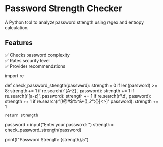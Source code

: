 # Password Strength Checker
A Python tool to analyze password strength using regex and entropy calculation.

## Features
✅ Checks password complexity  
✅ Rates security level  
✅ Provides recommendations  

import re

def check_password_strength(password):
    strength = 0
    if len(password) >= 8:
        strength += 1
    if re.search(r'[A-Z]', password):
        strength += 1
    if re.search(r'[a-z]', password):
        strength += 1
    if re.search(r'\d', password):
        strength += 1
    if re.search(r'[!@#$%^&*(),.?":{}|<>]', password):
        strength += 1

    return strength

password = input("Enter your password: ")
strength = check_password_strength(password)

print(f"Password Strength: {strength}/5")
